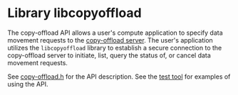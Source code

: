 # Library libcopyoffload

The copy-offload API allows a user's compute application to specify data movement requests to the [copy-offload server](). The user's application utilizes the `libcopyoffload` library to establish a secure connection to the copy-offload server to initiate, list, query the status of, or cancel data movement requests.

See [copy-offload.h](./copy-offload.h) for the API description. See the [test tool](./test-tool/main.c) for examples of using the API.
